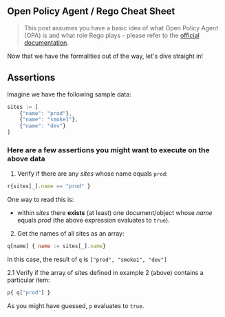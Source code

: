 ## Open Policy Agent / Rego Cheat Sheet

> This post assumes you have a basic idea of what Open Policy Agent (OPA) is and what role Rego plays - please refer to the [official documentation](https://www.openpolicyagent.org/docs/latest/policy-language/).

Now that we have the formalities out of the way, let's dive straight in!

## Assertions

Imagine we have the following sample data:

```javascript
sites := [
    {"name": "prod"},
    {"name": "smoke1"},
    {"name": "dev"}
]
```

### Here are a few assertions you might want to execute on the above data

1. Verify if there are any _sites_ whose name equals `prod`:
```javascript
r{sites[_].name == "prod" } 
```
One way to read this is:
* within _sites_ there **exists** (at least) one document/object whose _name_ equals _prod_ (the above expression evaluates to `true`).

2. Get the names of all sites as an array:
```javascript
q[name] { name := sites[_].name}
```
In this case, the result of `q` is `["prod", "smoke1", "dev"]`

2.1 Verify if the array of sites defined in example 2 (above) contains a particular item:
```javascript
p{ q["prod"] }
```
As you might have guessed, `p` evaluates to `true`.
